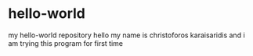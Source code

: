 # hello-world
my hello-world repository
hello my name is christoforos karaisaridis and i am trying this program for first time
